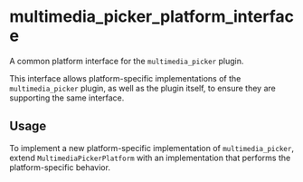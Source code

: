 # multimedia_picker_platform_interface

A common platform interface for the `multimedia_picker` plugin.

This interface allows platform-specific implementations of the `multimedia_picker` plugin, as well as the plugin itself, to ensure they are supporting the same interface.

## Usage

To implement a new platform-specific implementation of `multimedia_picker`, extend `MultimediaPickerPlatform` with an implementation that performs the platform-specific behavior.
